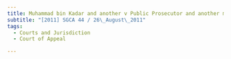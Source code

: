 ```yaml
---
title: Muhammad bin Kadar and another v Public Prosecutor and another matter
subtitle: "[2011] SGCA 44 / 26\_August\_2011"
tags:
  - Courts and Jurisdiction
  - Court of Appeal

---
```


